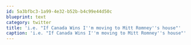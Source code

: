 ```yaml
---
id: 5a3bfbc3-1a99-4e32-b52b-b4c99e44d50c
blueprint: text
category: twitter
title: 'i.e. "If Canada Wins I''m moving to Mitt Romney''s house"'
caption: 'i.e. "If Canada Wins I''m moving to Mitt Romney''s house"'
---
```

